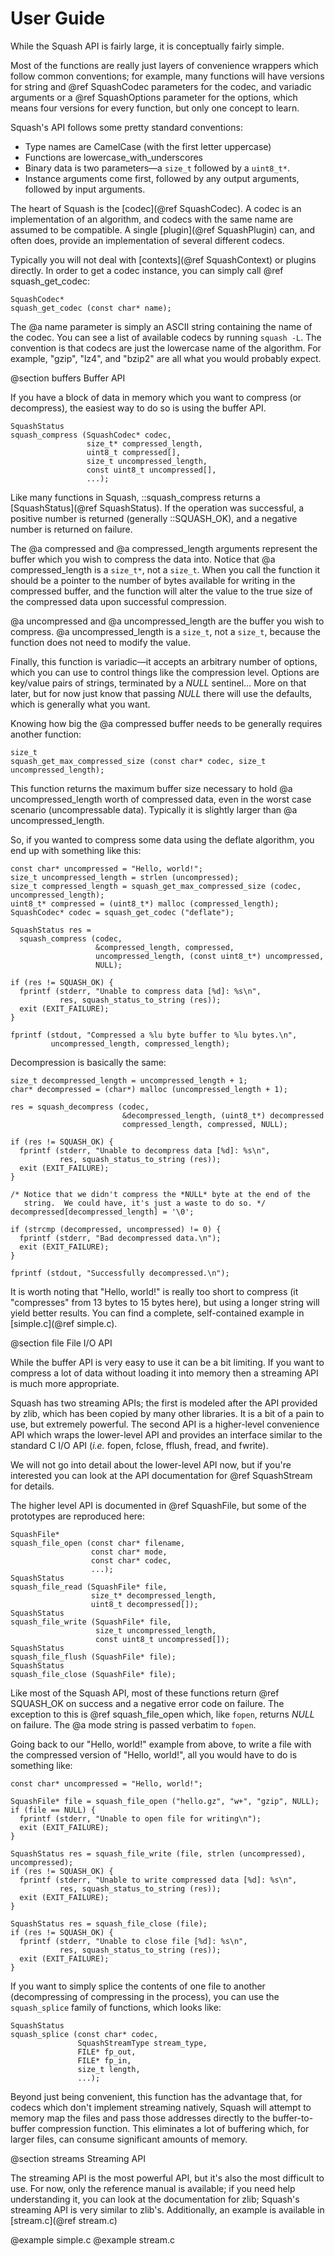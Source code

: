 User Guide
==========

While the Squash API is fairly large, it is conceptually fairly
simple.

Most of the functions are really just layers of convenience wrappers
which follow common conventions; for example, many functions will have
versions for string and @ref SquashCodec parameters for the codec, and
variadic arguments or a @ref SquashOptions parameter for the options,
which means four versions for every function, but only one concept to
learn.

Squash's API follows some pretty standard conventions:

- Type names are CamelCase (with the first letter uppercase)
- Functions are lowercase_with_underscores
- Binary data is two parameters—a `size_t` followed by a `uint8_t*`.
- Instance arguments come first, followed by any output arguments,
  followed by input arguments.

The heart of Squash is the [codec](@ref SquashCodec).  A codec is an
implementation of an algorithm, and codecs with the same name are
assumed to be compatible.  A single [plugin](@ref SquashPlugin) can,
and often does, provide an implementation of several different codecs.

Typically you will not deal with [contexts](@ref SquashContext) or
plugins directly.  In order to get a codec instance, you can simply
call @ref squash_get_codec:

~~~{.c}
SquashCodec*
squash_get_codec (const char* name);
~~~

The @a name parameter is simply an ASCII string containing the name of
the codec.  You can see a list of available codecs by running `squash
-L`.  The convention is that codecs are just the lowercase name of the
algorithm.  For example, "gzip", "lz4", and "bzip2" are all what you
would probably expect.

@section buffers Buffer API

If you have a block of data in memory which you want to compress (or
decompress), the easiest way to do so is using the buffer API.

~~~{.c}
SquashStatus
squash_compress (SquashCodec* codec,
                 size_t* compressed_length,
                 uint8_t compressed[],
                 size_t uncompressed_length,
                 const uint8_t uncompressed[],
                 ...);
~~~

Like many functions in Squash, ::squash_compress returns a
[SquashStatus](@ref SquashStatus).  If the operation was successful, a
positive number is returned (generally ::SQUASH_OK), and a negative
number is returned on failure.

The @a compressed and @a compressed_length arguments represent the
buffer which you wish to compress the data into.  Notice that @a
compressed_length is a `size_t*`, not a `size_t`.  When you call the
function it should be a pointer to the number of bytes available for
writing in the compressed buffer, and the function will alter the
value to the true size of the compressed data upon successful
compression.

@a uncompressed and @a uncompressed_length are the buffer you wish to
compress.  @a uncompressed_length is a `size_t`, not a `size_t`,
because the function does not need to modify the value.

Finally, this function is variadic—it accepts an arbitrary number of
options, which you can use to control things like the compression
level.  Options are key/value pairs of strings, terminated by a *NULL*
sentinel…  More on that later, but for now just know that passing
*NULL* there will use the defaults, which is generally what you want.

Knowing how big the @a compressed buffer needs to be generally
requires another function:

~~~{.c}
size_t
squash_get_max_compressed_size (const char* codec, size_t uncompressed_length);
~~~

This function returns the maximum buffer size necessary to hold @a
uncompressed_length worth of compressed data, even in the worst case
scenario (uncompressable data).  Typically it is slightly larger than
@a uncompressed_length.

So, if you wanted to compress some data using the deflate algorithm,
you end up with something like this:

~~~{.c}
const char* uncompressed = "Hello, world!";
size_t uncompressed_length = strlen (uncompressed);
size_t compressed_length = squash_get_max_compressed_size (codec, uncompressed_length);
uint8_t* compressed = (uint8_t*) malloc (compressed_length);
SquashCodec* codec = squash_get_codec ("deflate");

SquashStatus res =
  squash_compress (codec,
                   &compressed_length, compressed,
                   uncompressed_length, (const uint8_t*) uncompressed,
                   NULL);

if (res != SQUASH_OK) {
  fprintf (stderr, "Unable to compress data [%d]: %s\n",
           res, squash_status_to_string (res));
  exit (EXIT_FAILURE);
}

fprintf (stdout, "Compressed a %lu byte buffer to %lu bytes.\n",
         uncompressed_length, compressed_length);
~~~

Decompression is basically the same:

~~~{.c}
size_t decompressed_length = uncompressed_length + 1;
char* decompressed = (char*) malloc (uncompressed_length + 1);

res = squash_decompress (codec,
                         &decompressed_length, (uint8_t*) decompressed
                         compressed_length, compressed, NULL);

if (res != SQUASH_OK) {
  fprintf (stderr, "Unable to decompress data [%d]: %s\n",
           res, squash_status_to_string (res));
  exit (EXIT_FAILURE);
}

/* Notice that we didn't compress the *NULL* byte at the end of the
   string.  We could have, it's just a waste to do so. */
decompressed[decompressed_length] = '\0';

if (strcmp (decompressed, uncompressed) != 0) {
  fprintf (stderr, "Bad decompressed data.\n");
  exit (EXIT_FAILURE);
}

fprintf (stdout, "Successfully decompressed.\n");
~~~

It is worth noting that "Hello, world!" is really too short to
compress (it "compresses" from 13 bytes to 15 bytes here), but using a
longer string will yield better results.  You can find a complete,
self-contained example in [simple.c](@ref simple.c).

@section file File I/O API

While the buffer API is very easy to use it can be a bit limiting.  If
you want to compress a lot of data without loading it into memory then
a streaming API is much more appropriate.

Squash has two streaming APIs; the first is modeled after the API
provided by zlib, which has been copied by many other libraries.  It
is a bit of a pain to use, but extremely powerful.  The second API is
a higher-level convenience API which wraps the lower-level API and
provides an interface similar to the standard C I/O API (*i.e.* fopen,
fclose, fflush, fread, and fwrite).

We will not go into detail about the lower-level API now, but if
you're interested you can look at the API documentation for @ref
SquashStream for details.

The higher level API is documented in @ref SquashFile, but some of the
prototypes are reproduced here:

~~~{.c}
SquashFile*
squash_file_open (const char* filename,
                  const char* mode,
                  const char* codec,
                  ...);
SquashStatus
squash_file_read (SquashFile* file,
                  size_t* decompressed_length,
                  uint8_t decompressed[]);
SquashStatus
squash_file_write (SquashFile* file,
                   size_t uncompressed_length,
                   const uint8_t uncompressed[]);
SquashStatus
squash_file_flush (SquashFile* file);
SquashStatus
squash_file_close (SquashFile* file);
~~~

Like most of the Squash API, most of these functions return @ref
SQUASH_OK on success and a negative error code on failure.  The
exception to this is @ref squash_file_open which, like `fopen`,
returns *NULL* on failure.  The @a mode string is passed verbatim to
`fopen`.

Going back to our "Hello, world!" example from above, to write a file
with the compressed version of "Hello, world!", all you would have to
do is something like:

~~~{.c}
const char* uncompressed = "Hello, world!";

SquashFile* file = squash_file_open ("hello.gz", "w+", "gzip", NULL);
if (file == NULL) {
  fprintf (stderr, "Unable to open file for writing\n");
  exit (EXIT_FAILURE);
}

SquashStatus res = squash_file_write (file, strlen (uncompressed), uncompressed);
if (res != SQUASH_OK) {
  fprintf (stderr, "Unable to write compressed data [%d]: %s\n",
           res, squash_status_to_string (res));
  exit (EXIT_FAILURE);
}

SquashStatus res = squash_file_close (file);
if (res != SQUASH_OK) {
  fprintf (stderr, "Unable to close file [%d]: %s\n",
           res, squash_status_to_string (res));
  exit (EXIT_FAILURE);
}
~~~

If you want to simply splice the contents of one file to another
(decompressing of compressing in the process), you can use the
`squash_splice` family of functions, which looks like:

~~~{.c}
SquashStatus
squash_splice (const char* codec,
               SquashStreamType stream_type,
               FILE* fp_out,
               FILE* fp_in,
               size_t length,
               ...);
~~~

Beyond just being convenient, this function has the advantage that, for
codecs which don't implement streaming natively, Squash will attempt to
memory map the files and pass those addresses directly to the
buffer-to-buffer compression function.  This eliminates a lot of
buffering which, for larger files, can consume significant amounts of
memory.

@section streams Streaming API

The streaming API is the most powerful API, but it's also the most
difficult to use.  For now, only the reference manual is available; if
you need help understanding it, you can look at the documentation for
zlib; Squash's streaming API is very similar to zlib's.  Additionally,
an example is available in [stream.c](@ref stream.c)

@example simple.c
@example stream.c
